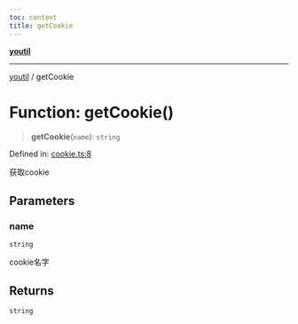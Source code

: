 ```yaml
---
toc: content
title: getCookie
---
```

[**youtil**](../README.md)

***

[youtil](../globals.md) / getCookie

# Function: getCookie()

> **getCookie**(`name`): `string`

Defined in: [cookie.ts:8](https://github.com/sxei/youtil/blob/af6f491cb17306b7a3da8a0d38d7e2a76b38fa40/src/cookie.ts#L8)

获取cookie

## Parameters

### name

`string`

cookie名字

## Returns

`string`
